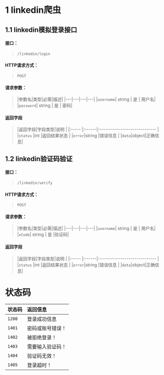 # 1 linkedin爬虫
## 1.1 linkedin模拟登录接口
#### 接口：
> `/linkedin/login`
#### HTTP请求方式：
> `POST`
#### 请求参数：
> |参数名|类型|必需|描述|
|---|---|---|---|
|`username`| string | 是 | 用户名|
|`password`| string | 是 | 密码|
#### 返回字段
> |返回字段|字段类型|说明 |
|:----- |:------|:----------------------------- |
|`status`   |int |返回结果状态 |
|`error`|string |错误信息 |
|`data`|object|正确信息|

## 1.2 linkedin验证码验证
#### 接口：
> `/linkedin/verify`
#### HTTP请求方式：
> `POST`
#### 请求参数：
> |参数名|类型|必需|描述|
|---|---|---|---|
|`username`| string | 是 | 用户名|
|`vCode`| string | 是 |验证码|
#### 返回字段
> |返回字段|字段类型|说明 |
|:----- |:------|:----------------------------- |
|`status`   |int |返回结果状态 |
|`error`|string |错误信息 |
|`data`|object|正确信息|

# 状态码
|状态码|返回信息|
|:----- |:------|
|`1200` | 登录成功信息 |
|`1401`   |密码或账号错误！|
|`1402`   |被拒绝登录！|
|`1403`   |需要输入验证码！|
|`1404`   |验证码无效！|
|`1405`   |登录超时！|

